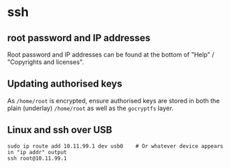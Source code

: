 # ssh

## root password and IP addresses

Root password and IP addresses can be found at the bottom of "Help" / "Copyrights and licenses".

## Updating authorised keys

As `/home/root` is encrypted, ensure authorised keys are stored in both the plain (underlay) `/home/root` as well as the `gocryptfs` layer.


## Linux and ssh over USB

```
sudo ip route add 10.11.99.1 dev usb0    # Or whatever device appears in "ip addr" output
ssh root@10.11.99.1
```
